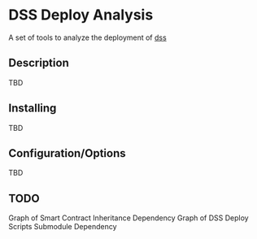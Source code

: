 # DSS Deploy Analysis

A set of tools to analyze the deployment of [dss](http://github.com/makerdao/dss)

## Description

TBD

## Installing

TBD

## Configuration/Options

TBD

## TODO

Graph of Smart Contract Inheritance Dependency
Graph of DSS Deploy Scripts Submodule Dependency
